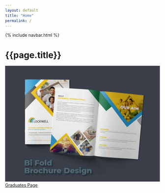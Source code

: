```yaml
---
layout: default
title: "Home"
permalink: /
---
```


{% include navbar.html %}

<div class="container py-3">
	<h1>{{page.title}}</h1>
	<div class="d-flex">
		<img class="py-3 w-100" src="/assets/images/brochure.jpeg">
	</div>
	<a href="/graduates" class="btn btn-primary px-3 py-2 w-100">Graduates Page</a>
</div>